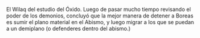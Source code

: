 El Wilaq del estudio del Óxido. Luego de pasar mucho tiempo revisando el poder de los demonios, concluyó que la mejor manera de detener a Boreas es sumir el plano material en el Abismo, y luego migrar a los que se puedan a un demiplano (o defenderes dentro del abismo.)